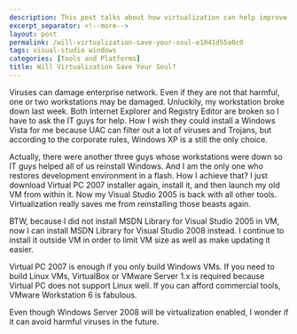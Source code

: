 ```yaml
---
description: This post talks about how virtualization can help improve productivity.
excerpt_separator: <!--more-->
layout: post
permalink: /will-virtualization-save-your-soul-e1041d55a0c0
tags: visual-studio windows
categories: [Tools and Platforms]
title: Will Virtualization Save Your Soul?
---
```

Viruses can damage enterprise network. Even if they are not that harmful, one or two workstations may be damaged. Unluckily, my workstation broke down last week. Both Internet Explorer and Registry Editor are broken so I have to ask the IT guys for help. How I wish they could install a Windows Vista for me because UAC can filter out a lot of viruses and Trojans, but according to the corporate rules, Windows XP is a still the only choice.
<!--more-->

Actually, there were another three guys whose workstations were down so IT guys helped all of us reinstall Windows. And I am the only one who restores development environment in a flash. How I achieve that? I just download Virtual PC 2007 installer again, install it, and then launch my old VM from within it. Now my Visual Studio 2005 is back with all other tools. Virtualization really saves me from reinstalling those beasts again.

BTW, because I did not install MSDN Library for Visual Studio 2005 in VM, now I can install MSDN Library for Visual Studio 2008 instead. I continue to install it outside VM in order to limit VM size as well as make updating it easier.

Virtual PC 2007 is enough if you only build Windows VMs. If you need to build Linux VMs, VirtualBox or VMware Server 1.x is required because Virtual PC does not support Linux well. If you can afford commercial tools, VMware Workstation 6 is fabulous.

Even though Windows Server 2008 will be virtualization enabled, I wonder if it can avoid harmful viruses in the future.
